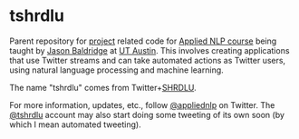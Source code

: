 tshrdlu
=======

Parent repository for [project](https://github.com/utcompling/applied-nlp/wiki/Course-Project) related code for [Applied NLP course](https://github.com/utcompling/applied-nlp/wiki) being taught by [Jason Baldridge](http://www.jasonbaldridge.com) at [UT Austin](http://www.utexas.edu). This involves creating applications that use Twitter streams and can take automated actions as Twitter users, using natural language processing and machine learning.

The name "tshrdlu" comes from Twitter+[SHRDLU](http://en.wikipedia.org/wiki/SHRDLU).

For more information, updates, etc., follow [@appliednlp](https://twitter.com/appliednlp) on Twitter. The [@tshrdlu](https://twitter.com/tshrdlu) account may also start doing some tweeting of its own soon (by which I mean automated tweeting).